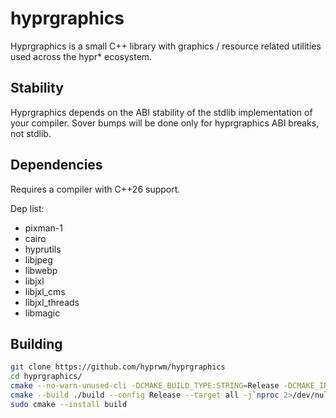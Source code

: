 # hyprgraphics

Hyprgraphics is a small C++ library with graphics / resource related utilities used across the hypr* ecosystem.

## Stability

Hyprgraphics depends on the ABI stability of the stdlib implementation of your compiler. Sover bumps will be done only for hyprgraphics ABI breaks, not stdlib.

## Dependencies

Requires a compiler with C++26 support.

Dep list:
 - pixman-1
 - cairo
 - hyprutils
 - libjpeg
 - libwebp
 - libjxl
 - libjxl_cms
 - libjxl_threads
 - libmagic

## Building

```sh
git clone https://github.com/hyprwm/hyprgraphics
cd hyprgraphics/
cmake --no-warn-unused-cli -DCMAKE_BUILD_TYPE:STRING=Release -DCMAKE_INSTALL_PREFIX:PATH=/usr -S . -B ./build
cmake --build ./build --config Release --target all -j`nproc 2>/dev/null || getconf NPROCESSORS_CONF`
sudo cmake --install build
```
